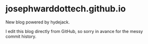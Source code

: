 # josephwarddottech.github.io

New blog powered by hydejack.

I edit this blog directly from GitHub, so sorry in avance for the messy commit history.
